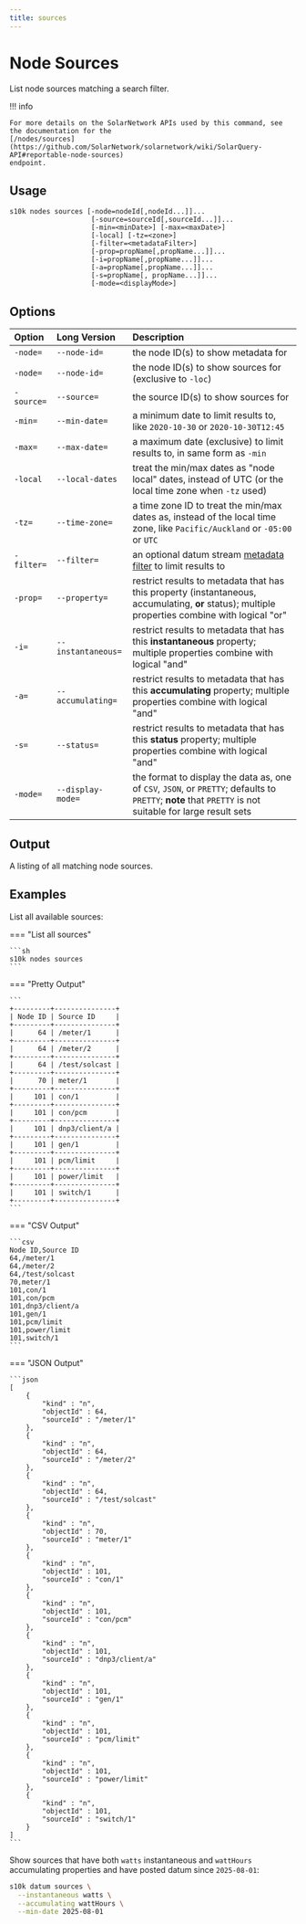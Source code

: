 ```yaml
---
title: sources
---
```

# Node Sources

List node sources matching a search filter.

!!! info

	For more details on the SolarNetwork APIs used by this command, see the documentation for the
	[/nodes/sources](https://github.com/SolarNetwork/solarnetwork/wiki/SolarQuery-API#reportable-node-sources)
	endpoint.

## Usage

```
s10k nodes sources [-node=nodeId[,nodeId...]]...
					[-source=sourceId[,sourceId...]]...
					[-min=<minDate>] [-max=<maxDate>]
					[-local] [-tz=<zone>]
					[-filter=<metadataFilter>]
					[-prop=propName[,propName...]]...
					[-i=propName[,propName...]]...
                    [-a=propName[,propName...]]...
					[-s=propName[, propName...]]...
					[-mode=<displayMode>]
```

## Options

<div markdown="1" class="options-explicit-col-widths">

| Option | Long Version | Description |
|:-------|:-------------|:------------|
| `-node=` | `--node-id=` | the node ID(s) to show metadata for |
| `-node=` | `--node-id=` | the node ID(s) to show sources for (exclusive to `-loc`) |
| `-source=` | `--source=` | the source ID(s) to show sources for |
| `-min=` | `--min-date=` | a minimum date to limit results to, like `2020-10-30` or `2020-10-30T12:45` |
| `-max=` | `--max-date=` | a maximum date (exclusive) to limit results to, in same form as `-min` |
| `-local` | `--local-dates` | treat the min/max dates as "node local" dates, instead of UTC (or the local time zone when `-tz` used) |
| `-tz=` | `--time-zone=` | a time zone ID to treat the min/max dates as, instead of the local time zone, like `Pacific/Auckland` or `-05:00` or `UTC` |
| `-filter=` | `--filter=` | an optional datum stream [metadata filter][metadata-filter] to limit results to |
| `-prop=` | `--property=` | restrict results to metadata that has this property (instantaneous, accumulating, **or** status); multiple properties combine with logical "or" |
| `-i=` | `--instantaneous=` | restrict results to metadata that has this **instantaneous** property; multiple properties combine with logical "and" |
| `-a=` | `--accumulating=` | restrict results to metadata that has this **accumulating** property; multiple properties combine with logical "and" |
| `-s=` | `--status=` | restrict results to metadata that has this **status** property; multiple properties combine with logical "and" |
| `-mode=` | `--display-mode=` | the format to display the data as, one of `CSV`, `JSON`, or `PRETTY`; defaults to `PRETTY`; **note** that `PRETTY` is not suitable for large result sets |

</div>

## Output

A listing of all matching node sources.

## Examples

List all available sources:

=== "List all sources"

	```sh
	s10k nodes sources
	```

=== "Pretty Output"

	```
	+---------+---------------+
	| Node ID | Source ID     |
	+---------+---------------+
	|      64 | /meter/1      |
	+---------+---------------+
	|      64 | /meter/2      |
	+---------+---------------+
	|      64 | /test/solcast |
	+---------+---------------+
	|      70 | meter/1       |
	+---------+---------------+
	|     101 | con/1         |
	+---------+---------------+
	|     101 | con/pcm       |
	+---------+---------------+
	|     101 | dnp3/client/a |
	+---------+---------------+
	|     101 | gen/1         |
	+---------+---------------+
	|     101 | pcm/limit     |
	+---------+---------------+
	|     101 | power/limit   |
	+---------+---------------+
	|     101 | switch/1      |
	+---------+---------------+
	```

=== "CSV Output"

	```csv
	Node ID,Source ID
	64,/meter/1
	64,/meter/2
	64,/test/solcast
	70,meter/1
	101,con/1
	101,con/pcm
	101,dnp3/client/a
	101,gen/1
	101,pcm/limit
	101,power/limit
	101,switch/1
	```

=== "JSON Output"

	```json
	[
		{
			"kind" : "n",
			"objectId" : 64,
			"sourceId" : "/meter/1"
		},
		{
			"kind" : "n",
			"objectId" : 64,
			"sourceId" : "/meter/2"
		},
		{
			"kind" : "n",
			"objectId" : 64,
			"sourceId" : "/test/solcast"
		},
		{
			"kind" : "n",
			"objectId" : 70,
			"sourceId" : "meter/1"
		},
		{
			"kind" : "n",
			"objectId" : 101,
			"sourceId" : "con/1"
		},
		{
			"kind" : "n",
			"objectId" : 101,
			"sourceId" : "con/pcm"
		},
		{
			"kind" : "n",
			"objectId" : 101,
			"sourceId" : "dnp3/client/a"
		},
		{
			"kind" : "n",
			"objectId" : 101,
			"sourceId" : "gen/1"
		},
		{
			"kind" : "n",
			"objectId" : 101,
			"sourceId" : "pcm/limit"
		},
		{
			"kind" : "n",
			"objectId" : 101,
			"sourceId" : "power/limit"
		},
		{
			"kind" : "n",
			"objectId" : 101,
			"sourceId" : "switch/1"
		}
	]
	```

Show sources that have both `watts` instantaneous and `wattHours` accumulating properties
and have posted datum since `2025-08-01`:

```sh
s10k datum sources \
  --instantaneous watts \
  --accumulating wattHours \
  --min-date 2025-08-01
```


[metadata-filter]: https://github.com/SolarNetwork/solarnetwork/wiki/SolarNet-API-global-objects#metadata-filter
